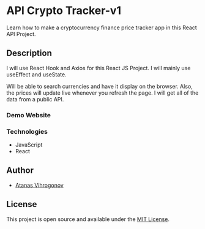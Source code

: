 # API Crypto Tracker-v1

Learn how to make a cryptocurrency finance price tracker app in this React API Project.

## Description
I will use React Hook and Axios for this React JS Project. I will mainly use useEffect and useState.

Will be able to search currencies and have it display on the browser. Also, the prices will update live whenever you refresh the page. I will get all of the data from a public API.

### Demo Website

### Technologies
- JavaScript
- React

## Author
- [Atanas Vihrogonov](https://avihrogonov.co.uk)

## License
This project is open source and available under the [MIT License](LICENSE).



